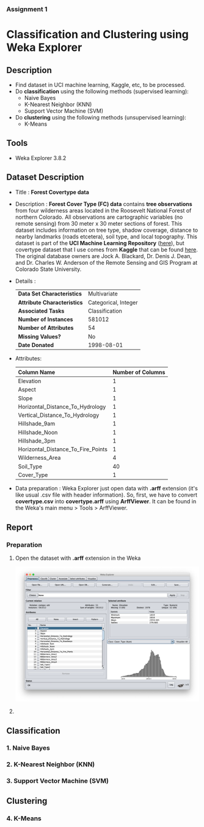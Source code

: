 ### Assignment 1
# Classification and Clustering using Weka Explorer

## Description
* Find dataset in UCI machine learning, Kaggle, etc, to be processed.
* Do **classification** using the following methods (supervised learning):
  * Naive Bayes
  * K-Nearest Neighbor (KNN)
  * Support Vector Machine (SVM)  
* Do **clustering** using the following methods (unsupervised learning):
  * K-Means
  
## Tools 
* Weka Explorer 3.8.2 

## Dataset Description
* Title : 
    **Forest Covertype data**
* Description : 
    **Forest Cover Type (FC) data** contains **tree observations** from four wilderness areas located in the Roosevelt National Forest of northern Colorado. All observations are cartographic variables (no remote sensing) from 30 meter x 30 meter sections of forest. This dataset includes information on tree type, shadow coverage, distance to nearby landmarks (roads etcetera), soil type, and local topography.
    This dataset is part of the **UCI Machine Learning Repository** ([here](https://archive.ics.uci.edu/ml/datasets/covertype)), but covertype dataset that I use comes from **Kaggle** that can be found [here](https://www.kaggle.com/uciml/forest-cover-type-dataset/). The original database owners are Jock A. Blackard, Dr. Denis J. Dean, and Dr. Charles W. Anderson of the Remote Sensing and GIS Program at Colorado State University.
* Details :

    <table style="width:100%">
    <tr>
        <td><b>Data Set Characteristics</b></td>
        <td>Multivariate</td>
    </tr>
    <tr>
        <td><b>Attribute Characteristics</b></td>
        <td>Categorical, Integer</td>
    </tr>
    <tr>
        <td><b>Associated Tasks</b></td>
        <td>Classification</td>
    </tr>
    <tr>
        <td><b>Number of Instances</b></td>
        <td>581012</td>
    </tr>
    <tr>
        <td><b>Number of Attributes</b></td>
        <td>54</td>
    </tr>
    <tr>
        <td><b>Missing Values?</b></td>
        <td>No</td>
    </tr>
    <tr>
        <td><b>Date Donated</b></td>
        <td>1998-08-01</td>
    </tr>
    </table>
* Attributes:

    | Column Name | Number of Columns |
    |---|---|
    | Elevation | 1 |
    | Aspect | 1 |
    | Slope | 1 |
    | Horizontal_Distance_To_Hydrology | 1 |
    | Vertical_Distance_To_Hydrology | 1 | 
    | Hillshade_9am | 1 | 
    | Hillshade_Noon | 1 |
    | Hillshade_3pm | 1 | 
    | Horizontal_Distance_To_Fire_Points | 1 |
    | Wilderness_Area | 4 | 
    | Soil_Type | 40 | 
    | Cover_Type | 1 |

* Data preparation :
    Weka Explorer just open data with **.arff** extension (it's like usual .csv file with header information). So, first, we have to convert **covertype.csv** into **covertype.arff** using **ArffViewer**. It can be found in the Weka's main menu > Tools > ArffViewer. 
 
## Report
### Preparation 
1. Open the dataset with **.arff** extension in the Weka
   
   ![](img/dataset-1.png)

2. 

## Classification 
### 1. Naive Bayes


### 2. K-Nearest Neighbor (KNN)
### 3. Support Vector Machine (SVM)

## Clustering 
### 4. K-Means

